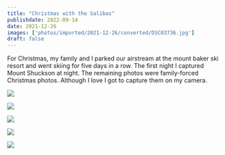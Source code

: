 ```yaml
---
title: "Christmas with the Salibas"
publishdate: 2022-09-14
date: 2021-12-26
images: ['photos/imported/2021-12-26/converted/DSC03736.jpg']
draft: false
---
```


For Christmas, my family and I parked our airstream at the mount baker ski resort and went skiing for five days in a row.  The first night I captured Mount Shuckson at night.  The remaining photos were family-forced Christmas photos.  Although I love I got to capture them on my camera.

![](../photos/imported/2021-12-26/converted/DSC03736.jpg)

![](../photos/imported/2021-12-26/converted/DSC03740.jpg)

![](../photos/imported/2021-12-26/converted/DSC03748.jpg)

![](../photos/imported/2021-12-26/converted/DSC03762.jpg)

![](../photos/imported/2021-12-26/converted/DSC03775.jpg)

